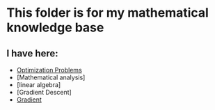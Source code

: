 # This folder is for my mathematical knowledge base

## I have here:
* [Optimization Problems](https://github.com/anton96vice/Portfolio/tree/main/Projects/Mathematics/Optimization)
* [Mathematical analysis]
* [linear algebra]
* [Gradient Descent]
* [Gradient](https://github.com/anton96vice/Portfolio/tree/main/Projects/Mathematics/Gradient)
